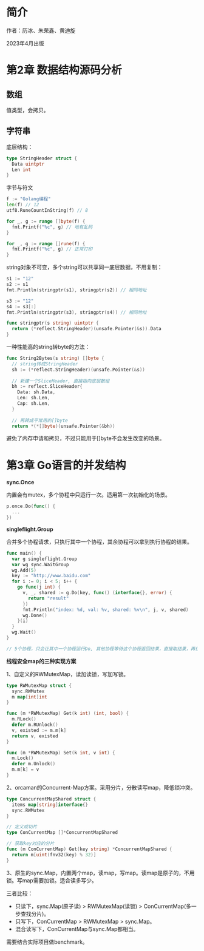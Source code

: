 # 简介

作者：历冰、朱荣鑫、黄迪旋

2023年4月出版



# 第2章 数据结构源码分析

## 数组

值类型，会拷贝。



## 字符串

底层结构：

```go
type StringHeader struct {
  Data uintptr
  Len int
}
```

字节与符文

```go
f := "Golang编程"
len(f) // 12
utf8.RuneCountInString(f) // 8

for _, g := range []byte(f) {
  fmt.Printf("%c", g) // 地有乱码
}

for _, g := range []rune(f) {
  fmt.Printf("%c", g) // 正常打印
}
```

string对象不可变，多个string可以共享同一底层数据，不用复制：

```go
s1 := "12"
s2 := s1
fmt.Println(stringptr(s1), stringptr(s2)) // 相同地址

s3 := "12"
s4 := s3[:]
fmt.Println(stringptr(s3), stringptr(s4)) // 相同地址

func stringptr(s string) uintptr {
  return (*reflect.StringHeader)(unsafe.Pointer(&s)).Data
}
```

一种性能高的string转byte的方法：

```go
func String2Bytes(s string) []byte {
  // string转成StringHeader
  sh := (*reflect.StringHeader)(unsafe.Pointer(&s))
  
  // 新建一个SliceHeader, 直接指向底层数组
  bh := reflect.SliceHeader{
    Data: sh.Data,
    Len: sh.Len,
    Cap: sh.Len,
  }
  
  // 再转成平常用的[]byte
  return *(*[]byte)(unsafe.Pointer(&bh))
```

避免了内存申请和拷贝，不过只能用于[]byte不会发生改变的场景。



# 第3章 Go语言的并发结构

**sync.Once**

内置会有mutex，多个协程中只运行一次。适用第一次初始化的场景。

```go
p.once.Do(func() {
  ...
})
```



**singleflight.Group**

合并多个协程请求，只执行其中一个协程，其余协程可以拿到执行协程的结果。

```go
func main() {
  var g singleflight.Group
  var wg sync.WaitGroup
  wg.Add(5)
  key := "http://www.baidu.com"
  for i := 0; i < 5; i++ {
    go func(j int) {
      v, _, shared := g.Do(key, func() (interface{}, error) {
        return "result"
      })
      fmt.Println("index: %d, val: %v, shared: %v\n", j, v, shared)
      wg.Done()
    }(i)
  }
  wg.Wait()
}

// 5个协程，只会让其中一个协程运行Do, 其他协程等待这个协程返回结果，直接取结果，再往下。
```



**线程安全map的三种实现方案**

1、自定义的RWMutexMap，读加读锁，写加写锁。

```go
type RWMutexMap struct {
  sync.RWMutex
  m map[int]int
}

func (m *RWMutexMap) Get(k int) (int, bool) {
  m.RLock()
  defer m.RUnlock()
  v, existed := m.m[k]
  return v, existed
}

func (m *RWMutexMap) Set(k int, v int) {
  m.Lock()
  defer m.Unlock()
  m.m[k] = v
}
```

2、orcaman的Concurrent-Map方案。采用分片，分散读写map，降低锁冲突。

```go
type ConcurrentMapShared struct {
  items map[string]interface{}
  sync.RWMutex
}

// 定义成切片
type ConCurrentMap []*ConcurrentMapShared

// 获取key对应的分片
func (m ConCurrentMap) Get(key string) *ConcurrentMapShared {
  return m[uint(fnv32(key) % 32)]
}
```

3、原生的sync.Map，内置两个map，读map，写map。读map是原子的，不用锁。写map需要加锁。适合读多写少。

三者比较：

* 只读下，sync.Map(原子读) > RWMutexMap(读锁) > ConCurrentMap(多一步查找分片)。
* 只写下，ConCurrentMap > RWMutexMap > sync.Map。
* 混合读写下，ConCurrentMap与sync.Map都相当。

需要结合实际项目做benchmark。

